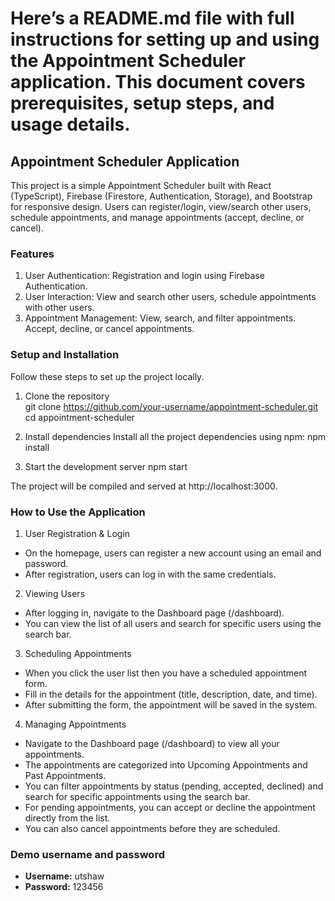 # Here’s a README.md file with full instructions for setting up and using the Appointment Scheduler application. This document covers prerequisites, setup steps, and usage details.

## Appointment Scheduler Application

This project is a simple Appointment Scheduler built with React (TypeScript), Firebase (Firestore, Authentication, Storage), and Bootstrap for responsive design. Users can register/login, view/search other users, schedule appointments, and manage appointments (accept, decline, or cancel).

### Features

1.  User Authentication: Registration and login using Firebase Authentication.
2.  User Interaction: View and search other users, schedule appointments with other users.
3.  Appointment Management: View, search, and filter appointments. Accept, decline, or cancel appointments.

### Setup and Installation

Follow these steps to set up the project locally.

1. Clone the repository <br/>
   git clone https://github.com/your-username/appointment-scheduler.git <br/>
   cd appointment-scheduler

2. Install dependencies
   Install all the project dependencies using npm:
   npm install

3. Start the development server
   npm start

The project will be compiled and served at http://localhost:3000.

### How to Use the Application

1. User Registration & Login
<ul>
    <li>On the homepage, users can register a new account using an email and password.</li>
    <li>After registration, users can log in with the same credentials.</li>
</ul>

2. Viewing Users
<ul>
    <li>After logging in, navigate to the Dashboard page (/dashboard).</li>
    <li>You can view the list of all users and search for specific users using the search bar.</li>
</ul>

3. Scheduling Appointments
<ul>
    <li>When you click the user list then you have a scheduled appointment form.</li>
    <li>Fill in the details for the appointment (title, description, date, and time).</li>
    <li>After submitting the form, the appointment will be saved in the system.</li>
</ul>

4. Managing Appointments
<ul>
    <li>Navigate to the Dashboard page (/dashboard) to view all your appointments.</li>
    <li>The appointments are categorized into Upcoming Appointments and Past Appointments.</li>
    <li>You can filter appointments by status (pending, accepted, declined) and search for specific appointments using the search bar.</li>
    <li>For pending appointments, you can accept or decline the appointment directly from the list.</li>
    <li>You can also cancel appointments before they are scheduled.</li>
</ul>


### Demo username and password

-   **Username:** utshaw
-   **Password:** 123456